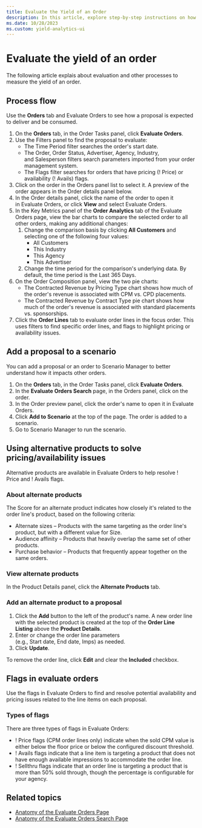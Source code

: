 ```yaml
---
title: Evaluate the Yield of an Order
description: In this article, explore step-by-step instructions on how to evaluate the yield of an order.
ms.date: 10/28/2023
ms.custom: yield-analytics-ui
---
```


# Evaluate the yield of an order

The following article explais about evaluation and other processes to measure the yield of an order.

## Process flow

Use the **Orders** tab and Evaluate Orders to see how a proposal is expected to deliver and be consumed.

1. On the **Orders** tab, in the Order Tasks panel, click **Evaluate Orders**.
1. Use the Filters panel to find the proposal to evaluate:
    - The Time Period filter searches the order's start date.
    - The Order, Order Status, Advertiser, Agency, Industry, and Salesperson filters search parameters imported from your order management system.
    - The Flags filter searches for orders that have pricing (! Price) or availability (! Avails) flags.
1. Click on the order in the Orders panel list to select it. A preview of the order appears in the Order details panel below.
1. In the Order details panel, click the name of the order to open it in Evaluate Orders, or click **View** and select Evaluate Orders.
1. In the Key Metrics panel of the **Order Analytics** tab of the Evaluate Orders page, view the bar charts to compare the selected order to all other orders, making any additional changes:
    1. Change the comparison basis by clicking **All Customers** and selecting one of the following four values:
        - All Customers
        - This Industry
        - This Agency
        - This Advertiser
    1. Change the time period for the comparison's underlying data. By default, the time period is the Last 365 Days.
1. On the Order Composition panel, view the two pie charts:
    - The Contracted Revenue by Pricing Type chart shows how much of the order's revenue is associated with CPM vs. CPD placements.
    - The Contracted Revenue by Contract Type pie chart shows how much of the order's revenue is associated with standard placements vs. sponsorships.
1. Click the **Order Lines** tab to evaluate order lines in the focus order. This uses filters to find specific order lines, and flags to highlight pricing or availability issues.

## Add a proposal to a scenario

You can add a proposal or an order to Scenario Manager to better understand how it impacts other orders.

1. On the **Orders** tab, in the Order Tasks panel, click **Evaluate Orders**.
1. In the **Evaluate Orders Search** page, in the Orders panel, click on the order.
1. In the Order preview panel, click the order's name to open it in Evaluate Orders.
1. Click **Add to Scenario** at the top of the page. The order is added to a scenario.
1. Go to Scenario Manager to run the scenario.

## Using alternative products to solve pricing/availability issues

Alternative products are available in Evaluate Orders to help resolve ! Price and ! Avails flags.

### About alternate products

The Score for an alternate product indicates how closely it's related to the order line's product, based on the following criteria:

- Alternate sizes – Products with the same targeting as the order line's product, but with a different value for Size.
- Audience affinity – Products that heavily overlap the same set of other products.
- Purchase behavior – Products that frequently appear together on the same orders.

### View alternate products

In the Product Details panel, click the **Alternate Products** tab.

### Add an alternate product to a proposal

1. Click the **Add** button to the left of the product's name. A new order line with the selected product is created at the top of the **Order Line Listing** above the **Product Details**.
1. Enter or change the order line parameters (e.g., Start date, End date, Imps) as needed.
1. Click **Update**.

To remove the order line, click **Edit** and clear the **Included** checkbox.

## Flags in evaluate orders

Use the flags in Evaluate Orders to find and resolve potential availability and pricing issues related to the line items on each proposal.

### Types of flags

There are three types of flags in Evaluate Orders:

- ! Price flags (CPM order lines only) indicate when the sold CPM value is either below the floor price or below the configured discount threshold.
- ! Avails flags indicate that a line item is targeting a product that does not have enough available impressions to accommodate the order line.
- ! Sellthru flags indicate that an order line is targeting a product that is more than 50% sold through, though the percentage is configurable for your agency.

## Related topics

- [Anatomy of the Evaluate Orders Page](anatomy-of-the-evaluate-orders-page.md)
- [Anatomy of the Evaluate Orders Search Page](anatomy-of-the-evaluate-orders-search-page.md)
